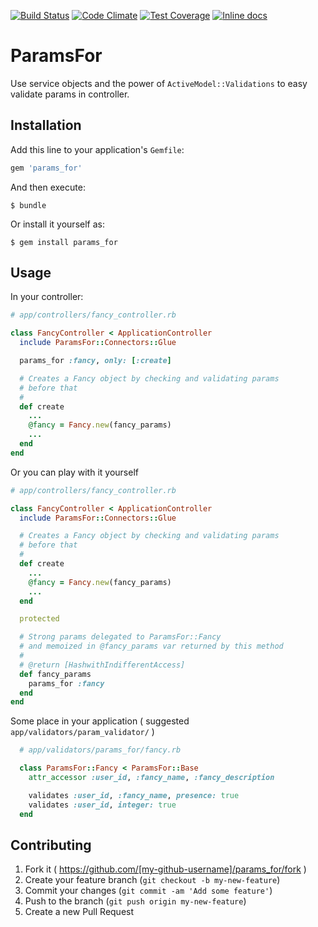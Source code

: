 [![Build
Status](https://travis-ci.org/andresbravog/params_for.svg)](https://travis-ci.org/andresbravog/params_for) [![Code Climate](https://codeclimate.com/github/andresbravog/params_for/badges/gpa.svg)](https://codeclimate.com/github/andresbravog/params_for) [![Test Coverage](https://codeclimate.com/github/andresbravog/params_for/badges/coverage.svg)](https://codeclimate.com/github/andresbravog/params_for) [![Inline docs](http://inch-ci.org/github/andresbravog/params_for.svg?branch=master)](http://inch-ci.org/github/andresbravog/params_for)

# ParamsFor

Use service objects and the power of `ActiveModel::Validations` to easy validate params in controller.

## Installation

Add this line to your application's `Gemfile`:

```ruby
gem 'params_for'
```

And then execute:

    $ bundle

Or install it yourself as:

    $ gem install params_for

## Usage

In your controller:


```Ruby
# app/controllers/fancy_controller.rb

class FancyController < ApplicationController
  include ParamsFor::Connectors::Glue

  params_for :fancy, only: [:create]

  # Creates a Fancy object by checking and validating params
  # before that
  #
  def create
    ...
    @fancy = Fancy.new(fancy_params)
    ...
  end
end
```

Or you can play with it yourself

```Ruby
# app/controllers/fancy_controller.rb

class FancyController < ApplicationController
  include ParamsFor::Connectors::Glue

  # Creates a Fancy object by checking and validating params
  # before that
  #
  def create
    ...
    @fancy = Fancy.new(fancy_params)
    ...
  end

  protected

  # Strong params delegated to ParamsFor::Fancy
  # and memoized in @fancy_params var returned by this method
  #
  # @return [HashwithIndifferentAccess]
  def fancy_params
    params_for :fancy
  end
end
```

Some place in your application ( suggested `app/validators/param_validator/` )

```Ruby
  # app/validators/params_for/fancy.rb

  class ParamsFor::Fancy < ParamsFor::Base
    attr_accessor :user_id, :fancy_name, :fancy_description

    validates :user_id, :fancy_name, presence: true
    validates :user_id, integer: true
  end
```

## Contributing

1. Fork it ( https://github.com/[my-github-username]/params_for/fork )
2. Create your feature branch (`git checkout -b my-new-feature`)
3. Commit your changes (`git commit -am 'Add some feature'`)
4. Push to the branch (`git push origin my-new-feature`)
5. Create a new Pull Request
